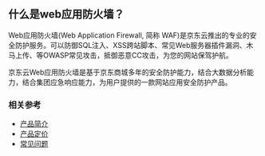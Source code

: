 ## **什么是web应用防火墙？**

 Web应用防火墙(Web Application Firewall, 简称 WAF)是京东云推出的专业的安全防护服务。可以防御SQL注入、XSS跨站脚本、常见Web服务器插件漏洞、木马上传、等OWASP常见攻击，抵御恶意CC攻击，为您的网站保驾护航。

  京东云Web应用防火墙是基于京东商城多年的安全防护能力，结合大数据分析能力，结合集团应急响应能力，为用户提供的一款网站应用安全防护产品。

### **相关参考**

- [产品简介](https://github.com/jdcloudcom/cn/blob/edit/documentation/Cloud-Security/Advanced-Anti-DDoS/Introduction/What-Is-Advanced-Anti-DDoS.md)
- [产品定价](https://github.com/jdcloudcom/cn/blob/edit/documentation/Cloud-Security/Advanced-Anti-DDoS/Pricing/Billing-Rules.md)
- [常见问题](https://github.com/jdcloudcom/cn/blob/edit/documentation/Cloud-Security/Advanced-Anti-DDoS/Pricing/Billing-Rules.md)